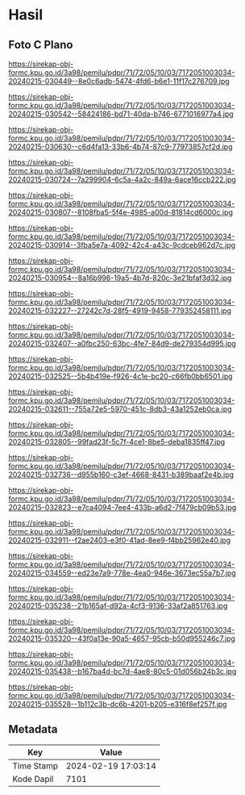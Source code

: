# Hasil

## Foto C Plano

https://sirekap-obj-formc.kpu.go.id/3a98/pemilu/pdpr/71/72/05/10/03/7172051003034-20240215-030449--8e0c6adb-5474-4fd6-b6e1-11f17c276709.jpg

https://sirekap-obj-formc.kpu.go.id/3a98/pemilu/pdpr/71/72/05/10/03/7172051003034-20240215-030542--58424186-bd71-40da-b746-6771016977a4.jpg

https://sirekap-obj-formc.kpu.go.id/3a98/pemilu/pdpr/71/72/05/10/03/7172051003034-20240215-030630--c6d4fa13-33b6-4b74-87c9-77973857cf2d.jpg

https://sirekap-obj-formc.kpu.go.id/3a98/pemilu/pdpr/71/72/05/10/03/7172051003034-20240215-030724--7a299904-6c5a-4a2c-849a-6ace16ccb222.jpg

https://sirekap-obj-formc.kpu.go.id/3a98/pemilu/pdpr/71/72/05/10/03/7172051003034-20240215-030807--8108fba5-5f4e-4985-a00d-81814cd6000c.jpg

https://sirekap-obj-formc.kpu.go.id/3a98/pemilu/pdpr/71/72/05/10/03/7172051003034-20240215-030914--3fba5e7a-4092-42c4-a43c-9cdceb962d7c.jpg

https://sirekap-obj-formc.kpu.go.id/3a98/pemilu/pdpr/71/72/05/10/03/7172051003034-20240215-030954--8a16b996-19a5-4b7d-820c-3e21bfaf3d32.jpg

https://sirekap-obj-formc.kpu.go.id/3a98/pemilu/pdpr/71/72/05/10/03/7172051003034-20240215-032227--27242c7d-28f5-4919-9458-779352458111.jpg

https://sirekap-obj-formc.kpu.go.id/3a98/pemilu/pdpr/71/72/05/10/03/7172051003034-20240215-032407--a0fbc250-63bc-4fe7-84d9-de279354d995.jpg

https://sirekap-obj-formc.kpu.go.id/3a98/pemilu/pdpr/71/72/05/10/03/7172051003034-20240215-032525--5b4b419e-f926-4c1e-bc20-c66fb0bb6501.jpg

https://sirekap-obj-formc.kpu.go.id/3a98/pemilu/pdpr/71/72/05/10/03/7172051003034-20240215-032611--755a72e5-5970-451c-8db3-43a1252eb0ca.jpg

https://sirekap-obj-formc.kpu.go.id/3a98/pemilu/pdpr/71/72/05/10/03/7172051003034-20240215-032805--99fad23f-5c7f-4ce1-8be5-deba1835ff47.jpg

https://sirekap-obj-formc.kpu.go.id/3a98/pemilu/pdpr/71/72/05/10/03/7172051003034-20240215-032736--d955b160-c3ef-4668-8431-b389baaf2e4b.jpg

https://sirekap-obj-formc.kpu.go.id/3a98/pemilu/pdpr/71/72/05/10/03/7172051003034-20240215-032823--e7ca4094-7ee4-433b-a6d2-7f479cb09b53.jpg

https://sirekap-obj-formc.kpu.go.id/3a98/pemilu/pdpr/71/72/05/10/03/7172051003034-20240215-032911--f2ae2403-e3f0-41ad-8ee9-f4bb25962e40.jpg

https://sirekap-obj-formc.kpu.go.id/3a98/pemilu/pdpr/71/72/05/10/03/7172051003034-20240215-034559--ed23e7a9-778e-4ea0-946e-3673ec55a7b7.jpg

https://sirekap-obj-formc.kpu.go.id/3a98/pemilu/pdpr/71/72/05/10/03/7172051003034-20240215-035238--21b165af-d92a-4cf3-9136-33af2a851763.jpg

https://sirekap-obj-formc.kpu.go.id/3a98/pemilu/pdpr/71/72/05/10/03/7172051003034-20240215-035320--43f0a13e-90a5-4657-95cb-b50d955246c7.jpg

https://sirekap-obj-formc.kpu.go.id/3a98/pemilu/pdpr/71/72/05/10/03/7172051003034-20240215-035438--b167ba4d-bc7d-4ae8-80c5-01d056b24b3c.jpg

https://sirekap-obj-formc.kpu.go.id/3a98/pemilu/pdpr/71/72/05/10/03/7172051003034-20240215-035528--1b112c3b-dc6b-4201-b205-e316f8ef257f.jpg


## Metadata

| Key        | Value               |
| ---------- | ------------------- |
| Time Stamp | 2024-02-19 17:03:14 |
| Kode Dapil | 7101                |



